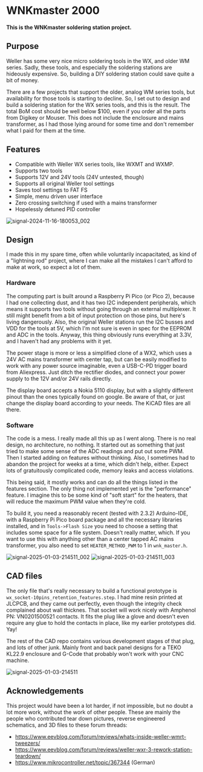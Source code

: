 # WNKmaster 2000

**This is the WNKmaster soldering station project.**

## Purpose
Weller has some very nice micro soldering tools in the WX, and older WM series.
Sadly, these tools, and especially the soldering stations are hideously expensive.
So, building a DIY soldering station could save quite a bit of money.

There are a few projects that support the older, analog WM series tools, but
availability for those tools is starting to decline. So, I set out to design and
build a soldering station for the WX series tools, and this is the result.
The total BoM cost should be well below $100, even if you order all the parts from Digikey or Mouser.
This does not include the enclosure and mains transformer, as I had those lying around for some time and don't remember what I paid for them at the time.

## Features
- Compatible with Weller WX series tools, like WXMT and WXMP.
- Supports two tools
- Supports 12V and 24V tools (24V untested, though)
- Supports all original Weller tool settings
- Saves tool settings to FAT FS
- Simple, menu driven user interface
- Zero crossing switching if used with a mains transformer
- Hopelessly detuned PID controller

![signal-2024-11-16-180053_002](https://github.com/user-attachments/assets/62338a2f-e7a4-4f7b-8abd-2d32937dafd1)

## Design
I made this in my spare time, often while voluntarily incapacitated, as kind of a "lightning rod" project, where I can make all the mistakes I can't afford to make at work, so expect a lot of them.

### Hardware
The computing part is built around a Raspberry Pi Pico (or Pico 2), because I had one collecting dust, and it has two I2C independent peripherals, which means it supports two tools without going through an external multiplexer. It still might benefit from a bit of input protection on those pins, but here's living dangerously. Also, the original Weller stations run the I2C busses and VDD for the tools at 5V, which I'm not sure is even in spec for the EEPROM and ADC in the tools. Anyway, this thing obviously runs everything at 3.3V, and I haven't had any problems with it yet.

The power stage is more or less a simplified clone of a WX2, which uses a 24V AC mains transformer with center tap, but can be easily modified to work with any power source imaginable, even a USB-C-PD trigger board from Aliexpress. Just ditch the rectifier diodes, and connect your power supply to the 12V and/or 24V rails directly.

The display board accepts a Nokia 5110 display, but with a slightly different pinout than the ones typically found on google. Be aware of that, or just change the display board according to your needs. The KiCAD files are all there.

### Software
The code is a mess. I really made all this up as I went along. There is no real design, no architecture, no nothing. It started out as something that just tried to make some sense of the ADC readings and put out some PWM. Then I started adding on features without thinking. Also, I sometimes had to abandon the project for weeks at a time, which didn't help, either.
Expect lots of gratuitously complicated code, memory leaks and access violations.

This being said, it mostly works and can do all the things listed in the features section. The only thing not implemented yet is the "performance" feature. I imagine this to be some kind of "soft start" for the heaters, that will reduce the maximum PWM value when they're cold.

To build it, you need a reasonably recent (tested with 2.3.2) Arduino-IDE, with a Raspberry Pi Pico board package and all the necessary libraries installed, and in `Tools->Flash Size` you need to choose a setting that includes some space for a file system. Doesn't really matter, which.
If you want to use this with anything other than a center tapped AC mains transformer, you also need to set `HEATER_METHOD_PWM` to 1 in `wnk_master.h`.

![signal-2025-01-03-214511_002](https://github.com/user-attachments/assets/d3d8abb5-2d03-4acf-984e-51cd7378ef8b)
![signal-2025-01-03-214511_003](https://github.com/user-attachments/assets/70a2f9d5-fd78-48dd-a848-14c834e9cd68)

## CAD files
The only file that's really necessary to build a functional prototype is `wx_socket-10pins_retention_features.step`. I had mine resin printed at JLCPCB, and they came out perfectly, even though the integrity check complained about wall thicknes. That socket will work nicely with Amphenol PN: VN0201500521 contacts. It fits the plug like a glove and doesn't even require any glue to hold the contacts in place, like my earlier prototypes did. Yay!

The rest of the CAD repo contains various development stages of that plug, and lots of other junk. Mainly front and back panel designs for a TEKO KL22.9 enclosure and G-Code that probably won't work with your CNC machine.

![signal-2025-01-03-214511](https://github.com/user-attachments/assets/b06c70e6-ad0e-40c9-b3bf-ef9ca5f48cf8)

## Acknowledgements
This project would have been a lot harder, if not impossible, but no doubt a lot more work, without the work of other people.
These are mainly the people who contributed tear down pictures, reverse engineered schematics, and 3D files to these forum threads:
- https://www.eevblog.com/forum/reviews/whats-inside-weller-wmrt-tweezers/
- https://www.eevblog.com/forum/reviews/weller-wxr-3-rework-station-teardown/
- https://www.mikrocontroller.net/topic/367344 (German)
